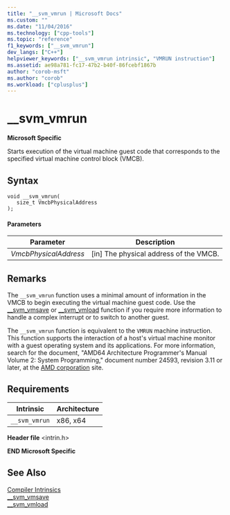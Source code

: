 ```yaml
---
title: "__svm_vmrun | Microsoft Docs"
ms.custom: ""
ms.date: "11/04/2016"
ms.technology: ["cpp-tools"]
ms.topic: "reference"
f1_keywords: ["__svm_vmrun"]
dev_langs: ["C++"]
helpviewer_keywords: ["__svm_vmrun intrinsic", "VMRUN instruction"]
ms.assetid: ae98a781-fc17-47b2-b40f-86fcebf1867b
author: "corob-msft"
ms.author: "corob"
ms.workload: ["cplusplus"]
---
```

# __svm_vmrun

**Microsoft Specific**

Starts execution of the virtual machine guest code that corresponds to the specified virtual machine control block (VMCB).

## Syntax

```
void __svm_vmrun(
   size_t VmcbPhysicalAddress
);
```

#### Parameters

|Parameter|Description|
|---------------|-----------------|
|*VmcbPhysicalAddress*|[in] The physical address of the VMCB.|

## Remarks

The `__svm_vmrun` function uses a minimal amount of information in the VMCB to begin executing the virtual machine guest code. Use the [__svm_vmsave](../intrinsics/svm-vmsave.md) or [__svm_vmload](../intrinsics/svm-vmload.md) function if you require more information to handle a complex interrupt or to switch to another guest.

The `__svm_vmrun` function is equivalent to the `VMRUN` machine instruction. This function supports the interaction of a host's virtual machine monitor with a guest operating system and its applications. For more information, search for the document, "AMD64 Architecture Programmer's Manual Volume 2: System Programming," document number 24593, revision 3.11 or later, at the [AMD corporation](https://developer.amd.com/resources/developer-guides-manuals/) site.

## Requirements

|Intrinsic|Architecture|
|---------------|------------------|
|`__svm_vmrun`|x86, x64|

**Header file** \<intrin.h>

**END Microsoft Specific**

## See Also

[Compiler Intrinsics](../intrinsics/compiler-intrinsics.md)<br/>
[__svm_vmsave](../intrinsics/svm-vmsave.md)<br/>
[__svm_vmload](../intrinsics/svm-vmload.md)